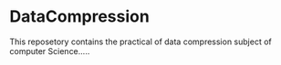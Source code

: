 # DataCompression
This reposetory contains the practical of data compression subject of computer Science.....
